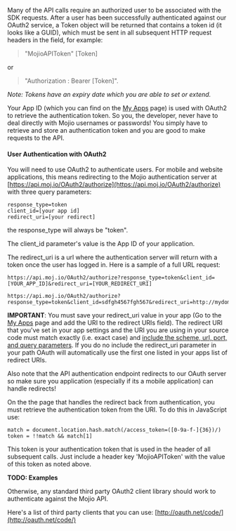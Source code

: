 
Many of the API calls require an authorized user to be associated with the SDK requests. After a user has been successfully authenticated against our OAuth2 service, a Token object will be returned that contains a token id (it looks like a GUID), which must be sent in all subsequent HTTP request headers in the field, for example:


> "MojioAPIToken" [Token]

or

> "Authorization : Bearer [Token]".

*Note: Tokens have an expiry date which you are able to set or extend.*

Your App ID (which you can find on the [My Apps](#/myapps) page) is used with OAuth2 to retrieve the authentication token. So you, the developer, never have to deal directly with Mojio usernames or passwords! You simply have to retrieve and store an authentication token and you are good to make requests to the API. 


#### User Authentication with OAuth2 ####

You will need to use OAuth2 to authenticate users. For mobile and website applications, this means redirecting to the Mojio authentication server at [https://api.moj.io/OAuth2/authorize](https://api.moj.io/OAuth2/authorize) with three query parameters:
    
    response_type=token
    client_id=[your app id]
    redirect_uri=[your redirect]

the response_type will always be "token".

The client_id parameter's value is the App ID of your application.

The redirect_uri is a url where the authentication server will return with a token once the user has logged in.  Here is a sample of a full URL request:
	
	https://api.moj.io/OAuth2/authorize?response_type=token&client_id=[YOUR_APP_ID]&redirect_uri=[YOUR_REDIRECT_URI]

	https://api.moj.io/OAuth2/authorize?response_type=token&client_id=sdfgh4567fgh567&redirect_uri=http://mydomain.com/callback


**IMPORTANT**: You must save your redirect\_uri value in your app (Go to the [My Apps](#/myapps) page and add the URI to the redirect URIs field). The redirect URI that you've set in your app settings and the URI you are using in your source code must match exactly (i.e. exact case) and [include the scheme, url, port, and query parameters](https://en.wikipedia.org/wiki/Uniform_Resource_Identifier#Syntax). If you do no include the redirect\_uri parameter in your path OAuth will automatically use the first one listed in your apps list of redirect URIs. 

Also note that the API authentication endpoint redirects to our OAuth server so make sure you application (especially if its a mobile application) can handle redirects! 

On the the page that handles the redirect back from authentication, you must retrieve the authentication token from the URI. To do this in JavaScript use:

    match = document.location.hash.match(/access_token=([0-9a-f-]{36})/)
    token = !!match && match[1]
    
This token is your authentication token that is used in the header of all subsequent calls. Just include a header key 'MojioAPIToken' with the value of this token as noted above.

**TODO: Examples**

Otherwise, any standard third party OAuth2 client library should work to authenticate against the Mojio API.

Here's a list of third party clients that you can use: [http://oauth.net/code/](http://oauth.net/code/)
